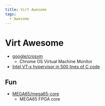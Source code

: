 ```yaml
---
title: Virt Awesome
tags:
  - Awesome
---
```


# Virt Awesome

- [google/crosvm](https://github.com/google/crosvm)
  - Chrome OS Virtual Machine Monitor
- [Intel VT-x hypervisor in 500 lines of C code](https://ionescu007.github.io/SimpleVisor/)

## Fun

- [MEGA65/mega65-core](https://github.com/MEGA65/mega65-core)
  - MEGA65 FPGA core
